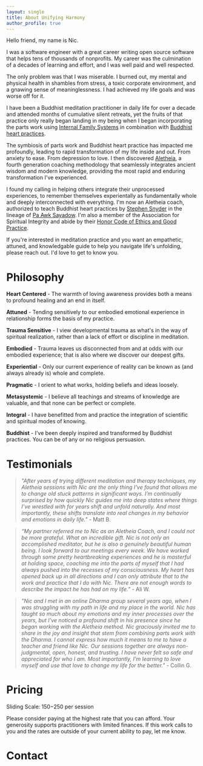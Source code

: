 ```yaml
---
layout: single
title: About Unifying Harmony
author_profile: true
---
```


Hello friend, my name is Nic.

I was a software engineer with a great career writing open source software that helps tens of thousands of nonprofits. My career was the culmination of a decades of learning and effort, and I was well paid and well respected.

The only problem was that I was miserable. I burned out, my mental and physical health in shambles from stress, a toxic corporate environment, and a gnawing sense of meaninglessness. I had achieved my life goals and was worse off for it.

I have been a Buddhist meditation practitioner in daily life for over a decade and attended months of cumulative silent retreats, yet the fruits of that practice only really began landing in my being when I began incorporating the parts work using [Internal Family Systems](https://en.wikipedia.org/wiki/Internal_Family_Systems_Model) in combination with [Buddhist heart practices](https://en.wikipedia.org/wiki/Brahmavihara).

The symbiosis of parts work and Buddhist heart practice has impacted me profoundly, leading to rapid transformation of my life inside and out. From anxiety to ease. From depression to love. I then discovered [Aletheia](https://integralunfoldment.com/), a fourth generation coaching methodology that seamlessly integrates ancient wisdom and modern knowledge, providing the most rapid and enduring transformation I've experienced.

I found my calling in helping others integrate their unprocessed experiences, to remember themselves experientally as fundamentally whole and deeply interconnected with everything. I'm now an Aletheia coach, authorized to teach Buddhist heart practices by [Stephen Snyder](https://awakeningdharma.org) in the lineage of [Pa Awk Sayadow](https://www.paaukforestmonastery.org/about-us). I'm also a member of the Association for Spiritual Integrity and abide by their [Honor Code of Ethics and Good Practice](https://www.spiritual-integrity.org/honor-code/honor-code-for-individuals/).

If you're interested in meditation practice and you want an empathetic, attuned, and knowledgable guide to help you navigate life's unfolding, please reach out. I'd love to get to know you.

# Philosophy

**Heart Centered** - The warmth of loving awareness provides both a means to profound healing and an end in itself.

**Attuned** - Tending sensitively to our embodied emotional experience in relationship forms the basis of my practice.

**Trauma Sensitive** - I view developmental trauma as what's in the way of spiritual realization, rather than a lack of effort or discipline in meditation.

**Embodied** - Trauma leaves us disconnected from and at odds with our embodied experience; that is also where we discover our deepest gifts.

**Experiential** - Only our current experience of reality can be known as (and always already is) whole and complete.

**Pragmatic** - I orient to what works, holding beliefs and ideas loosely.

**Metasystemic** - I believe all teachings and streams of knowledge are valuable, and that none can be perfect or complete.

**Integral** - I have benefitted from and practice the integration of scientific and spiritual modes of knowing.

**Buddhist** - I’ve been deeply inspired and transformed by Buddhist practices. You can be of any or no religious persuasion.

# Testimonials

> _"After years of trying different meditation and therapy techniques, my Aletheia sessions with Nic are the only thing I’ve found that allows me to change old stuck patterns in significant ways. I’m continually surprised by how quickly Nic guides me into deep states where things I’ve wrestled with for years shift and unfold naturally. And most importantly, these shifts translate into real changes in my behavior and emotions in daily life."_ \- Matt B.

> _“My partner referred me to Nic as an Aletheia Coach, and I could not be more grateful. What an incredible gift. Nic is not only an accomplished meditator, but he is also a genuinely beautiful human being. I look forward to our meetings every week. We have worked through some pretty heartbreaking experiences and he is masterful at holding space, coaching me into the parts of myself that I had always pushed into the recesses of my consciousness. My heart has opened back up in all directions and I can only attribute that to the work and practice that I do with Nic. There are not enough words to describe the impact he has had on my life.”_ \- Ali W.

> _"Nic and I met in an online Dharma group several years ago, when I was struggling with my path in life and my place in the world. Nic has taught so much about my emotions and my inner processes over the years, but I've noticed a profound shift in his presence since he began working with the Aletheia method. Nic graciously invited me to share in the joy and insight that stem from combining parts work with the Dharma. I cannot express how much it means to me to have a teacher and friend like Nic. Our sessions together are always non-judgmental, open, honest, and trusting. I have never felt so safe and appreciated for who I am. Most importantly, I'm learning to love myself and use that love to change my life for the better."_ \- Collin G.

# Pricing

Sliding Scale: $150-$250 per session

Please consider paying at the highest rate that you can afford. Your generosity supports practitioners with limited finances.
If this work calls to you and the rates are outside of your current ability to pay, let me know.

# Contact
